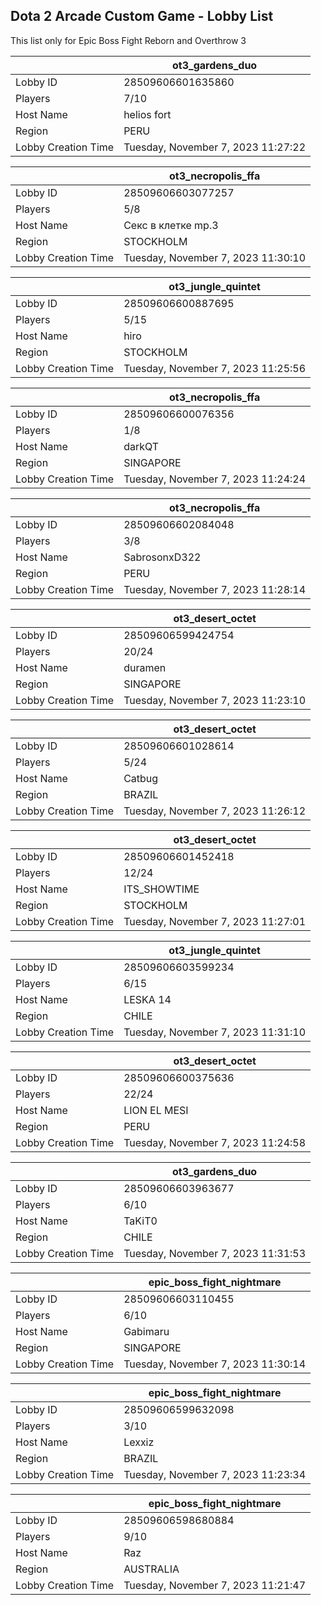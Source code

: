 ## Dota 2 Arcade Custom Game - Lobby List

This list only for Epic Boss Fight Reborn and Overthrow 3

|  | ot3_gardens_duo |
| ------ | ------ |
| Lobby ID | 28509606601635860 |
| Players | 7/10 |
| Host Name | helios fort |
| Region | PERU |
| Lobby Creation Time | Tuesday, November 7, 2023 11:27:22 |


|  | ot3_necropolis_ffa |
| ------ | ------ |
| Lobby ID | 28509606603077257 |
| Players | 5/8 |
| Host Name | Cекс в клетке mp.3 |
| Region | STOCKHOLM |
| Lobby Creation Time | Tuesday, November 7, 2023 11:30:10 |


|  | ot3_jungle_quintet |
| ------ | ------ |
| Lobby ID | 28509606600887695 |
| Players | 5/15 |
| Host Name | hiro |
| Region | STOCKHOLM |
| Lobby Creation Time | Tuesday, November 7, 2023 11:25:56 |


|  | ot3_necropolis_ffa |
| ------ | ------ |
| Lobby ID | 28509606600076356 |
| Players | 1/8 |
| Host Name | darkQT |
| Region | SINGAPORE |
| Lobby Creation Time | Tuesday, November 7, 2023 11:24:24 |


|  | ot3_necropolis_ffa |
| ------ | ------ |
| Lobby ID | 28509606602084048 |
| Players | 3/8 |
| Host Name | SabrosonxD322 |
| Region | PERU |
| Lobby Creation Time | Tuesday, November 7, 2023 11:28:14 |


|  | ot3_desert_octet |
| ------ | ------ |
| Lobby ID | 28509606599424754 |
| Players | 20/24 |
| Host Name | duramen |
| Region | SINGAPORE |
| Lobby Creation Time | Tuesday, November 7, 2023 11:23:10 |


|  | ot3_desert_octet |
| ------ | ------ |
| Lobby ID | 28509606601028614 |
| Players | 5/24 |
| Host Name | Catbug |
| Region | BRAZIL |
| Lobby Creation Time | Tuesday, November 7, 2023 11:26:12 |


|  | ot3_desert_octet |
| ------ | ------ |
| Lobby ID | 28509606601452418 |
| Players | 12/24 |
| Host Name | ITS_SHOWTIME |
| Region | STOCKHOLM |
| Lobby Creation Time | Tuesday, November 7, 2023 11:27:01 |


|  | ot3_jungle_quintet |
| ------ | ------ |
| Lobby ID | 28509606603599234 |
| Players | 6/15 |
| Host Name | LESKA 14 |
| Region | CHILE |
| Lobby Creation Time | Tuesday, November 7, 2023 11:31:10 |


|  | ot3_desert_octet |
| ------ | ------ |
| Lobby ID | 28509606600375636 |
| Players | 22/24 |
| Host Name | LION EL MESI |
| Region | PERU |
| Lobby Creation Time | Tuesday, November 7, 2023 11:24:58 |


|  | ot3_gardens_duo |
| ------ | ------ |
| Lobby ID | 28509606603963677 |
| Players | 6/10 |
| Host Name | TaKiT0 |
| Region | CHILE |
| Lobby Creation Time | Tuesday, November 7, 2023 11:31:53 |


|  | epic_boss_fight_nightmare |
| ------ | ------ |
| Lobby ID | 28509606603110455 |
| Players | 6/10 |
| Host Name | Gabimaru |
| Region | SINGAPORE |
| Lobby Creation Time | Tuesday, November 7, 2023 11:30:14 |


|  | epic_boss_fight_nightmare |
| ------ | ------ |
| Lobby ID | 28509606599632098 |
| Players | 3/10 |
| Host Name | Lexxiz |
| Region | BRAZIL |
| Lobby Creation Time | Tuesday, November 7, 2023 11:23:34 |


|  | epic_boss_fight_nightmare |
| ------ | ------ |
| Lobby ID | 28509606598680884 |
| Players | 9/10 |
| Host Name | Raz |
| Region | AUSTRALIA |
| Lobby Creation Time | Tuesday, November 7, 2023 11:21:47 |


